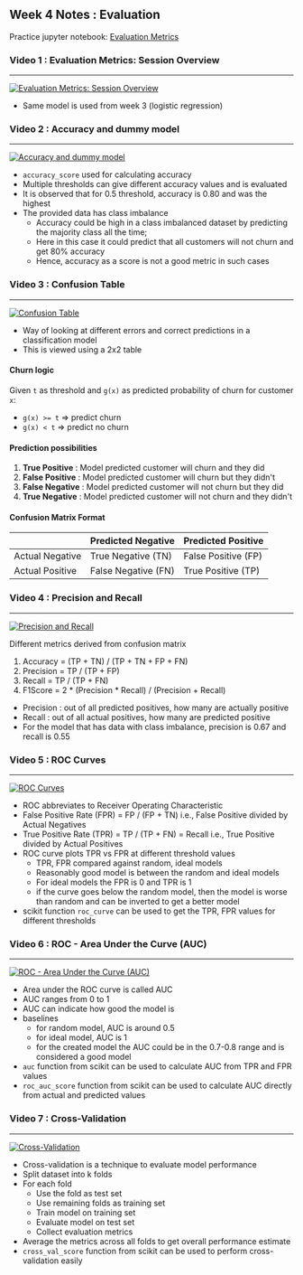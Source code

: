 ## Week 4 Notes : Evaluation
Practice jupyter notebook: [Evaluation Metrics](week4-evaluation.ipynb)


### Video 1 : Evaluation Metrics: Session Overview

----
[![Evaluation Metrics: Session Overview](https://img.youtube.com/vi/gmg5jw1bM8A/0.jpg)](https://www.youtube.com/watch?v=gmg5jw1bM8A&list=PL3MmuxUbc_hIhxl5Ji8t4O6lPAOpHaCLR&index=42)

- Same model is used from week 3 (logistic regression)

### Video 2 : Accuracy and dummy model

----

[![Accuracy and dummy model](https://img.youtube.com/vi/FW_l7lB0HUI/0.jpg)](https://www.youtube.com/watch?v=FW_l7lB0HUI&list=PL3MmuxUbc_hIhxl5Ji8t4O6lPAOpHaCLR&index=43)

- `accuracy_score` used for calculating accuracy
- Multiple thresholds can give different accuracy values and is evaluated 
- It is observed that for 0.5 threshold, accuracy is 0.80 and was the highest
- The provided data has class imbalance 
  - Accuracy could be high in a class imbalanced dataset by predicting the majority class all the time; 
  - Here in this case it could predict that all customers will not churn and get 80% accuracy
  - Hence, accuracy as a score is not a good metric in such cases

### Video 3 : Confusion Table

----

[![Confusion Table](https://img.youtube.com/vi/Jt2dDLSlBng/0.jpg)](https://www.youtube.com/watch?v=Jt2dDLSlBng&list=PL3MmuxUbc_hIhxl5Ji8t4O6lPAOpHaCLR&index=44)

- Way of looking at different errors and correct predictions in a classification model
- This is viewed using a 2x2 table

#### Churn logic
Given `t` as threshold and `g(x)` as predicted probability of churn for customer `x`:
- `g(x) >= t` => predict churn
- `g(x) < t` => predict no churn

#### Prediction possibilities
1. **True Positive** : Model predicted customer will churn and they did
2. **False Positive** : Model predicted customer will churn but they didn't
3. **False Negative** : Model predicted customer will not churn but they did
4. **True Negative** : Model predicted customer will not churn and they didn't

#### Confusion Matrix Format
|                     | Predicted Negative  | Predicted Positive  |
|---------------------|---------------------|---------------------|
| Actual Negative     | True Negative (TN)  | False Positive (FP) |
| Actual Positive     | False Negative (FN) | True Positive (TP)  |


### Video 4 : Precision and Recall

----

[![Precision and Recall](https://img.youtube.com/vi/gRLP_mlglMM/0.jpg)](https://www.youtube.com/watch?v=gRLP_mlglMM&list=PL3MmuxUbc_hIhxl5Ji8t4O6lPAOpHaCLR&index=45)

Different metrics derived from confusion matrix

1. Accuracy = (TP + TN) / (TP + TN + FP + FN)
2. Precision = TP / (TP + FP)
3. Recall = TP / (TP + FN)
4. F1Score = 2 * (Precision * Recall) / (Precision + Recall)

- Precision : out of all predicted positives, how many are actually positive
- Recall : out of all actual positives, how many are predicted positive
- For the model that has data with class imbalance, precision is 0.67 and recall is 0.55


### Video 5 : ROC Curves

----

[![ROC Curves](https://img.youtube.com/vi/dnBZLk53sQI/0.jpg)](https://www.youtube.com/watch?v=dnBZLk53sQI&list=PL3MmuxUbc_hIhxl5Ji8t4O6lPAOpHaCLR&index=46)

- ROC abbreviates to Receiver Operating Characteristic
- False Positive Rate (FPR) = FP / (FP + TN) i.e., False Positive divided by Actual Negatives
- True Positive Rate (TPR) = TP / (TP + FN) = Recall i.e., True Positive divided by Actual Positives
- ROC curve plots TPR vs FPR at different threshold values
  - TPR, FPR compared against random, ideal models
  - Reasonably good model is between the random and ideal models
  - For ideal models the FPR is 0 and TPR is 1
  - if the curve goes below the random model, then the model is worse than random and can be inverted to get a better model
- scikit function `roc_curve` can be used to get the TPR, FPR values for different thresholds

### Video 6 : ROC - Area Under the Curve (AUC)

----
[![ROC - Area Under the Curve (AUC)](https://img.youtube.com/vi/hvIQPAwkVZo/0.jpg)](https://www.youtube.com/watch?v=hvIQPAwkVZo&list=PL3MmuxUbc_hIhxl5Ji8t4O6lPAOpHaCLR&index=48)

- Area under the ROC curve is called AUC
- AUC ranges from 0 to 1
- AUC can indicate how good the model is
- baselines
  - for random model, AUC is around 0.5
  - for ideal model, AUC is 1
  - for the created model the AUC could be in the 0.7-0.8 range and is considered a good model
- `auc` function from scikit can be used to calculate AUC from TPR and FPR values
- `roc_auc_score` function from scikit can be used to calculate AUC directly from actual and predicted values

### Video 7 : Cross-Validation

----

[![Cross-Validation](https://img.youtube.com/vi/BIIZaVtUbf4/0.jpg)](https://www.youtube.com/watch?v=BIIZaVtUbf4&list=PL3MmuxUbc_hIhxl5Ji8t4O6lPAOpHaCLR&index=49)

- Cross-validation is a technique to evaluate model performance
- Split dataset into k folds
- For each fold
  - Use the fold as test set
  - Use remaining folds as training set
  - Train model on training set
  - Evaluate model on test set
  - Collect evaluation metrics
- Average the metrics across all folds to get overall performance estimate
- `cross_val_score` function from scikit can be used to perform cross-validation easily
